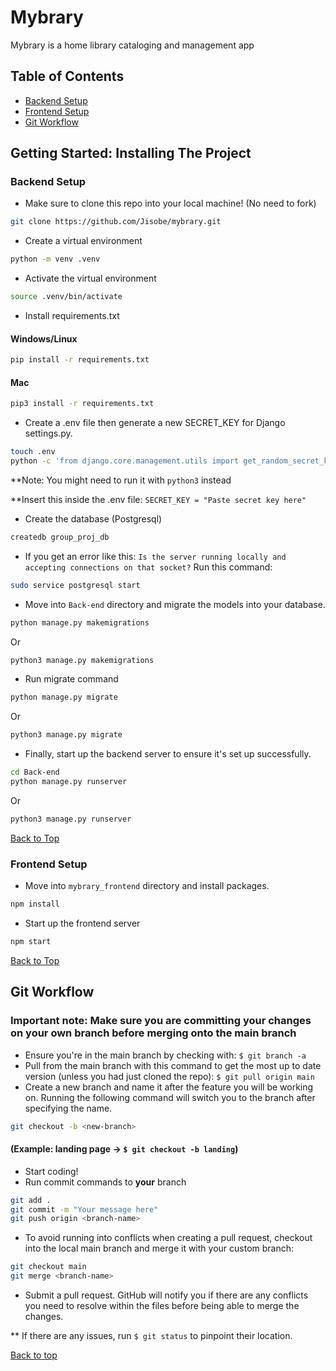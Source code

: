# Mybrary

Mybrary is a home library cataloging and management app

## Table of Contents

* [Backend Setup](#backend-setup)
* [Frontend Setup](#frontend-setup)
* [Git Workflow](#git-workflow)

## Getting Started: Installing The Project

### **Backend Setup**

* Make sure to clone this repo into your local machine! (No need to fork)

```bash
git clone https://github.com/Jisobe/mybrary.git
```

* Create a virtual environment

```bash
python -m venv .venv
```

* Activate the virtual environment

```bash
source .venv/bin/activate
```

* Install requirements.txt

#### Windows/Linux

```bash
pip install -r requirements.txt
```

#### Mac
  
```bash
pip3 install -r requirements.txt
```

* Create a .env file then generate a new SECRET_KEY for Django settings.py.

```bash
touch .env
python -c 'from django.core.management.utils import get_random_secret_key; print(get_random_secret_key())'
```

**Note: You might need to run it with `python3` instead

**Insert this inside the .env file: `SECRET_KEY = "Paste secret key here"`

* Create the database (Postgresql)

```bash
createdb group_proj_db
```

* If you get an error like this: `Is the server running locally and accepting connections on that socket?` Run this command:

```bash
sudo service postgresql start
```

* Move into `Back-end` directory and migrate the models into your database.

```bash
python manage.py makemigrations
```

Or

```bash
python3 manage.py makemigrations
```

* Run migrate command

```bash
python manage.py migrate
```

Or

```bash
python3 manage.py migrate
```

* Finally, start up the backend server to ensure it's set up successfully.

```bash
cd Back-end
python manage.py runserver
```

Or

```bash
python3 manage.py runserver
```

[Back to Top](#mybrary)

### **Frontend Setup**

* Move into `mybrary_frontend` directory and install packages.

```bash
npm install
```

* Start up the frontend server

```bash
npm start
```

[Back to Top](#mybrary)

## Git Workflow

### **Important note:** Make sure you are committing your changes on your own branch before merging onto the main branch

* Ensure you're in the main branch by checking with: `$ git branch -a`
* Pull from the main branch with this command to get the most up to date version (unless you had just cloned the repo): `$ git pull origin main`
* Create a new branch and name it after the feature you will be working on. Running the following command will switch you to the branch after specifying the name.

```bash
git checkout -b <new-branch>
```

#### (Example: landing page -> `$ git checkout -b landing`)

* Start coding!
* Run commit commands to **your** branch

```bash
git add .
git commit -m "Your message here"
git push origin <branch-name>
```

* To avoid running into conflicts when creating a pull request, checkout into the local main branch and merge it with your custom branch:

```bash
git checkout main
git merge <branch-name>
```

* Submit a pull request. GitHub will notify you if there are any conflicts you need to resolve within the files before being able to merge the changes.

** If there are any issues, run `$ git status` to pinpoint their location.

[Back to top](#mybrary)
